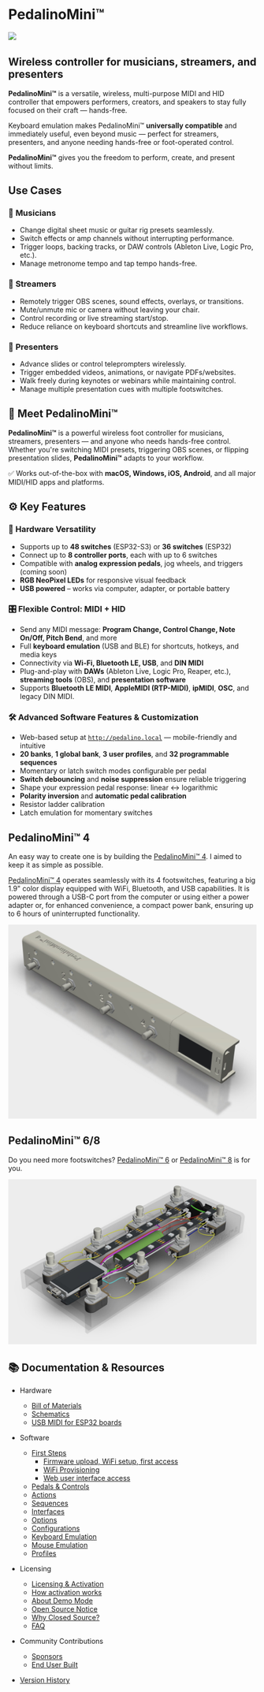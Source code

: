 # PedalinoMini™

[![](./images/PedalinoMini486.png)](https://github.com/alf45tar/PedalinoMini-6)

## Wireless controller for musicians, streamers, and presenters

**PedalinoMini™** is a versatile, wireless, multi-purpose MIDI and HID controller that empowers performers, creators, and speakers to stay fully focused on their craft — hands-free.

Keyboard emulation makes PedalinoMini™ **universally compatible** and immediately useful, even beyond music — perfect for streamers, presenters, and anyone needing hands-free or foot-operated control.

**PedalinoMini™** gives you the freedom to perform, create, and present without limits.

## **Use Cases**

### 🎸 **Musicians**

- Change digital sheet music or guitar rig presets seamlessly.
- Switch effects or amp channels without interrupting performance.
- Trigger loops, backing tracks, or DAW controls (Ableton Live, Logic Pro, etc.).
- Manage metronome tempo and tap tempo hands-free.

### 🎥 **Streamers**

- Remotely trigger OBS scenes, sound effects, overlays, or transitions.
- Mute/unmute mic or camera without leaving your chair.
- Control recording or live streaming start/stop.
- Reduce reliance on keyboard shortcuts and streamline live workflows.

### 🎤 **Presenters**

- Advance slides or control teleprompters wirelessly.
- Trigger embedded videos, animations, or navigate PDFs/websites.
- Walk freely during keynotes or webinars while maintaining control.
- Manage multiple presentation cues with multiple footswitches.

## 🚀 Meet PedalinoMini™

**PedalinoMini™** is a powerful wireless foot controller for musicians, streamers, presenters — and anyone who needs hands-free control. Whether you're switching MIDI presets, triggering OBS scenes, or flipping presentation slides, **PedalinoMini™** adapts to your workflow.

✅ Works out-of-the-box with **macOS, Windows, iOS, Android**, and all major MIDI/HID apps and platforms.

## ⚙️ Key Features

### 🧱 Hardware Versatility

- Supports up to **48 switches** (ESP32-S3) or **36 switches** (ESP32)
- Connect up to **8 controller ports**, each with up to 6 switches
- Compatible with **analog expression pedals**, jog wheels, and triggers (coming soon)
- **RGB NeoPixel LEDs** for responsive visual feedback
- **USB powered** – works via computer, adapter, or portable battery

### 🎛 Flexible Control: MIDI + HID

- Send any MIDI message: **Program Change, Control Change, Note On/Off, Pitch Bend**, and more
- Full **keyboard emulation** (USB and BLE) for shortcuts, hotkeys, and media keys
- Connectivity via **Wi-Fi, Bluetooth LE, USB**, and **DIN MIDI**
- Plug-and-play with **DAWs** (Ableton Live, Logic Pro, Reaper, etc.), **streaming tools** (OBS), and **presentation software**
- Supports **Bluetooth LE MIDI**, **AppleMIDI (RTP-MIDI)**, **ipMIDI**, **OSC**, and legacy DIN MIDI.

### 🛠️ Advanced Software Features & Customization

- Web-based setup at [`http://pedalino.local`](http://pedalino.local) — mobile-friendly and intuitive
- **20 banks**, **1 global bank**, **3 user profiles**, and **32 programmable sequences**
- Momentary or latch switch modes configurable per pedal
- **Switch debouncing** and **noise suppression** ensure reliable triggering
- Shape your expression pedal response: linear ↔ logarithmic
- **Polarity inversion** and **automatic pedal calibration**
- Resistor ladder calibration
- Latch emulation for momentary switches

## PedalinoMini™ 4

An easy way to create one is by building the [PedalinoMini™ 4](https://github.com/alf45tar/PedalinoMini-4). I aimed to keep it as simple as possible.

[PedalinoMini™ 4](https://github.com/alf45tar/PedalinoMini-4) operates seamlessly with its 4 footswitches, featuring a big 1.9" color display equipped with WiFi, Bluetooth, and USB capabilities. It is powered through a USB-C port from the computer or using either a power adapter or, for enhanced convenience, a compact power bank, ensuring up to 6 hours of uninterrupted functionality.

[![](https://github.com/alf45tar/PedalinoMini-4/blob/main/images/PedalinoMini%204.jpg)](https://github.com/alf45tar/PedalinoMini-4)

## PedalinoMini™ 6/8

Do you need more footswitches? [PedalinoMini™ 6](https://github.com/alf45tar/PedalinoMini-6) or [PedalinoMini™ 8](https://github.com/alf45tar/PedalinoMini-8) is for you.

[![](https://github.com/alf45tar/PedalinoMini-8/blob/fde349a01218d866c310c22895a28c323da8b707/images/PedalinoMini%208%20Naked.jpg)](https://github.com/alf45tar/PedalinoMini-8)

## 📚 Documentation & Resources

- Hardware
  - [Bill of Materials](<BOM and Schematics.md#bill-of-materials>)
  - [Schematics](<BOM and Schematics#schematic.md>)
  - [USB MIDI for ESP32 boards](<USB MIDI for ESP32.md>)

- Software
  - [First Steps](<First Steps.md>)
    - [Firmware upload, WiFi setup, first access](<First Steps.md#how-to-upload-firmware-wifi-provisioning-and-first-access-to-web-user-interface>)
    - [WiFi Provisioning](<First Steps.md#how-to-connect-pedalinomini-to-a-wifi-network>)
    - [Web user interface access](<First Steps.md#how-to-connect-to-the-web-user-intertace>)
  - [Pedals & Controls](<Pedals and Controls.md>)
  - [Actions](<Actions.md>)
  - [Sequences](<Sequences.md>)
  - [Interfaces](<Interfaces.md>)
  - [Options](<Options.md>)
  - [Configurations](<Configurations.md>)
  - [Keyboard Emulation](<Keyboard Emulation.md>)
  - [Mouse Emulation](<Mouse Emulation.md>)
  - [Profiles](<Profiles.md>)

- Licensing
  - [Licensing & Activation](<Licensing.md#-licensing--activation>)
  - [How activation works](<Licensing.md#-how-activation-works>)
  - [About Demo Mode](<Licensing.md#-about-demo-mode>)
  - [Open Source Notice](<Licensing.md#-open-source-notice>)
  - [Why Closed Source?](<Licensing.md#-why-move-to-closed-source>)
  - [FAQ](<Licensing.md#-frequently-asked-questions-faq>)

- Community Contributions
  - [Sponsors](<Sponsors.md>)
  - [End User Built](<End User Built.md>)

- [Version History](<Versions History.md>)